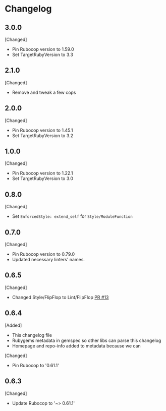 # Changelog

## 3.0.0

[Changed]

- Pin Rubocop version to 1.59.0
- Set TargetRubyVersion to 3.3

## 2.1.0

[Changed]

- Remove and tweak a few cops

## 2.0.0

[Changed]

- Pin Rubocop version to 1.45.1
- Set TargetRubyVersion to 3.2

## 1.0.0

[Changed]

- Pin Rubocop version to 1.22.1
- Set TargetRubyVersion to 3.0

## 0.8.0

[Changed]

- Set `EnforcedStyle: extend_self` for `Style/ModuleFunction`

## 0.7.0

[Changed]

- Pin Rubocop version to 0.79.0
- Updated necessary linters' names.

## 0.6.5

[Changed]

- Changed Style/FlipFlop to Lint/FlipFlop [PR #13](https://github.com/WeTransfer/wetransfer_style/pull/13)

## 0.6.4

[Added]

- This changelog file
- Rubygems metadata in gemspec so other libs can parse this changelog
- Homepage and repo-info added to metadata because we can

[Changed]

- Pin Rubocop to '0.61.1'

## 0.6.3

[Changed]

- Update Rubocop to '~> 0.61.1'
